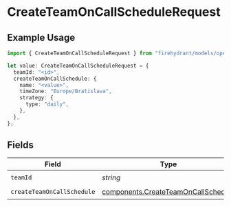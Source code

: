 # CreateTeamOnCallScheduleRequest

## Example Usage

```typescript
import { CreateTeamOnCallScheduleRequest } from "firehydrant/models/operations";

let value: CreateTeamOnCallScheduleRequest = {
  teamId: "<id>",
  createTeamOnCallSchedule: {
    name: "<value>",
    timeZone: "Europe/Bratislava",
    strategy: {
      type: "daily",
    },
  },
};
```

## Fields

| Field                                                                                      | Type                                                                                       | Required                                                                                   | Description                                                                                |
| ------------------------------------------------------------------------------------------ | ------------------------------------------------------------------------------------------ | ------------------------------------------------------------------------------------------ | ------------------------------------------------------------------------------------------ |
| `teamId`                                                                                   | *string*                                                                                   | :heavy_check_mark:                                                                         | N/A                                                                                        |
| `createTeamOnCallSchedule`                                                                 | [components.CreateTeamOnCallSchedule](../../models/components/createteamoncallschedule.md) | :heavy_check_mark:                                                                         | N/A                                                                                        |